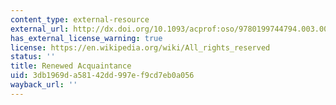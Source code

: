 ```yaml
---
content_type: external-resource
external_url: http://dx.doi.org/10.1093/acprof:oso/9780199744794.003.0004
has_external_license_warning: true
license: https://en.wikipedia.org/wiki/All_rights_reserved
status: ''
title: Renewed Acquaintance
uid: 3db1969d-a581-42dd-997e-f9cd7eb0a056
wayback_url: ''
---
```

